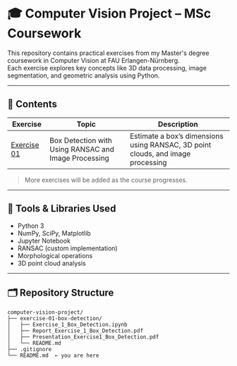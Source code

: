 # 🎓 Computer Vision Project – MSc Coursework

This repository contains practical exercises from my Master's degree coursework in Computer Vision at FAU Erlangen-Nürnberg.  
Each exercise explores key concepts like 3D data processing, image segmentation, and geometric analysis using Python.

---

## 📘 Contents

| Exercise | Topic                     | Description |
|----------|---------------------------|-------------|
| [Exercise 01](./exercise-01-box-detection) | Box Detection with Using RANSAC and Image Processing | Estimate a box’s dimensions using RANSAC, 3D point clouds, and image processing |

> More exercises will be added as the course progresses.

---

## 🧠 Tools & Libraries Used

- Python 3
- NumPy, SciPy, Matplotlib
- Jupyter Notebook
- RANSAC (custom implementation)
- Morphological operations
- 3D point cloud analysis

---

## 🗂️ Repository Structure

```text
computer-vision-project/
├── exercise-01-box-detection/
│   ├── Exercise_1_Box_Detection.ipynb
│   ├── Report_Exercise_1_Box_Detection.pdf
│   ├── Presentation_Exercise1_Box_Detection.pdf
│   └── README.md
├── .gitignore
└── README.md  ← you are here
